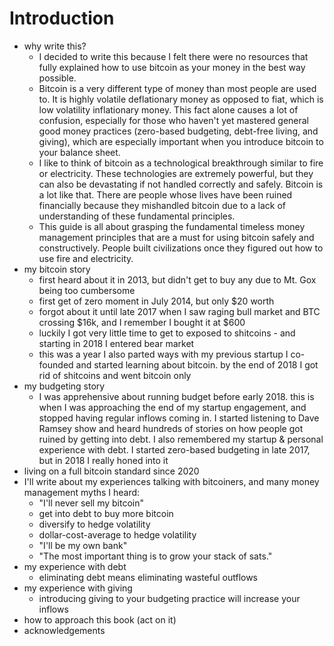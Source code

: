 # Introduction

* why write this?
  * I decided to write this because I felt there were no resources that fully explained how to use bitcoin as your money in the best way possible.
  * Bitcoin is a very different type of money than most people are used to. It is highly volatile deflationary money as opposed to fiat, which is low volatility inflationary money. This fact alone causes a lot of confusion, especially for those who haven't yet mastered general good money practices (zero-based budgeting, debt-free living, and giving), which are especially important when you introduce bitcoin to your balance sheet.
  * I like to think of bitcoin as a technological breakthrough similar to fire or electricity. These technologies are extremely powerful, but they can also be devastating if not handled correctly and safely. Bitcoin is a lot like that. There are people whose lives have been ruined financially because they mishandled bitcoin due to a lack of understanding of these fundamental principles.
  * This guide is all about grasping the fundamental timeless money management principles that are a must for using bitcoin safely and constructively. People built civilizations once they figured out how to use fire and electricity.
* my bitcoin story
  * first heard about it in 2013, but didn't get to buy any due to Mt. Gox being too cumbersome
  * first get of zero moment in July 2014, but only $20 worth
  * forgot about it until late 2017 when I saw raging bull market and BTC crossing $16k, and I remember I bought it at $600
  * luckily I got very little time to get to exposed to shitcoins - and starting in 2018 I entered bear market
  * this was a year I also parted ways with my previous startup I co-founded and started learning about bitcoin. by the end of 2018 I got rid of shitcoins and went bitcoin only
* my budgeting story
  * I was apprehensive about running budget before early 2018. this is when I was approaching the end of my startup engagement, and stopped having regular inflows coming in. I started listening to Dave Ramsey show and heard hundreds of stories on how people got ruined by getting into debt. I also remembered my startup & personal experience with debt. I started zero-based budgeting in late 2017, but in 2018 I really honed into it
* living on a full bitcoin standard since 2020
* I'll write about my experiences talking with bitcoiners, and many money management myths I heard:
  * "I'll never sell my bitcoin"
  * get into debt to buy more bitcoin
  * diversify to hedge volatility
  * dollar-cost-average to hedge volatility
  * "I'll be my own bank"
  * "The most important thing is to grow your stack of sats."
* my experience with debt
  * eliminating debt means eliminating wasteful outflows
* my experience with giving
  * introducing giving to your budgeting practice will increase your inflows
* how to approach this book (act on it)
* acknowledgements
